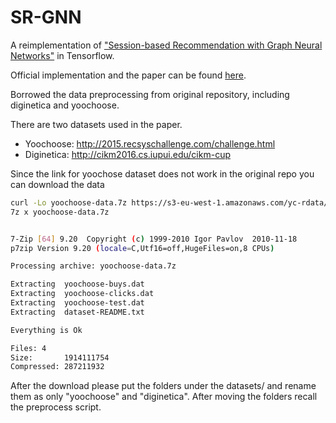 # SR-GNN
A reimplementation of ["Session-based Recommendation with Graph Neural Networks"](https://arxiv.org/pdf/1811.00855.pdf) in Tensorflow.

Official implementation and the paper can be found [here](https://github.com/CRIPAC-DIG/SR-GNN). 

Borrowed the data preprocessing from original repository, including diginetica and yoochoose.

There are two datasets used in the paper. 
- Yoochoose: <http://2015.recsyschallenge.com/challenge.html>
- Diginetica: <http://cikm2016.cs.iupui.edu/cikm-cup>

Since the link for yoochose dataset does not work in the original repo you can download the data

```bash
curl -Lo yoochoose-data.7z https://s3-eu-west-1.amazonaws.com/yc-rdata/yoochoose-data.7z
7z x yoochoose-data.7z


7-Zip [64] 9.20  Copyright (c) 1999-2010 Igor Pavlov  2010-11-18
p7zip Version 9.20 (locale=C,Utf16=off,HugeFiles=on,8 CPUs)

Processing archive: yoochoose-data.7z

Extracting  yoochoose-buys.dat
Extracting  yoochoose-clicks.dat
Extracting  yoochoose-test.dat
Extracting  dataset-README.txt

Everything is Ok

Files: 4
Size:       1914111754
Compressed: 287211932
```

After the download please put the folders under the datasets/ and rename them as only "yoochoose" and "diginetica". After moving the folders recall the preprocess script. 
